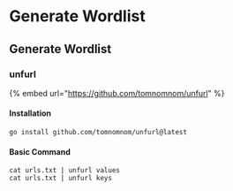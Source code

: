 # Generate Wordlist

## Generate Wordlist

### unfurl

{% embed url="https://github.com/tomnomnom/unfurl" %}

#### Installation

```
go install github.com/tomnomnom/unfurl@latest
```

#### Basic Command

```
cat urls.txt | unfurl values
cat urls.txt | unfurl keys
```
